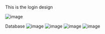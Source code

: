 This is the login design

![image](https://github.com/user-attachments/assets/0f6ab453-5cf5-48ce-bcea-92c235c0c31c)

Database
![image](https://github.com/user-attachments/assets/6598cca6-51c2-4c5e-ae9c-5c99c8be724e)
![image](https://github.com/user-attachments/assets/1a777e69-3a85-44c7-903c-16782f3d6926)
![image](https://github.com/user-attachments/assets/b847579c-271a-4344-81e0-3b8943b23080)
![image](https://github.com/user-attachments/assets/17463f12-9426-4197-9652-856cda54bd53)
